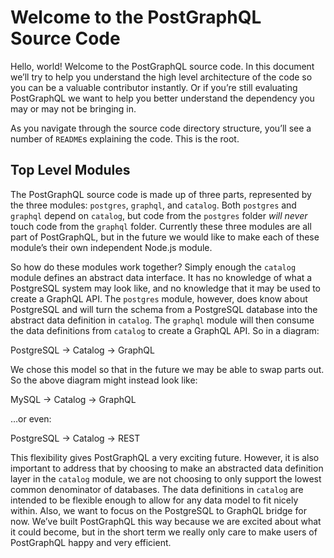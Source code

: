 # Welcome to the PostGraphQL Source Code
Hello, world! Welcome to the PostGraphQL source code. In this document we’ll try to help you understand the high level architecture of the code so you can be a valuable contributor instantly. Or if you’re still evaluating PostGraphQL we want to help you better understand the dependency you may or may not be bringing in.

As you navigate through the source code directory structure, you’ll see a number of `README`s explaining the code. This is the root.

## Top Level Modules
The PostGraphQL source code is made up of three parts, represented by the three modules: `postgres`, `graphql`, and `catalog`. Both `postgres` and `graphql` depend on `catalog`, but code from the `postgres` folder *will never* touch code from the `graphql` folder. Currently these three modules are all part of PostGraphQL, but in the future we would like to make each of these module’s their own independent Node.js module.

So how do these modules work together? Simply enough the `catalog` module defines an abstract data interface. It has no knowledge of what a PostgreSQL system may look like, and no knowledge that it may be used to create a GraphQL API. The `postgres` module, however, does know about PostgreSQL and will turn the schema from a PostgreSQL database into the abstract data definition in `catalog`. The `graphql` module will then consume the data definitions from `catalog` to create a GraphQL API. So in a diagram:

PostgreSQL → Catalog → GraphQL

We chose this model so that in the future we may be able to swap parts out. So the above diagram might instead look like:

MySQL → Catalog → GraphQL

…or even:

PostgreSQL → Catalog → REST

This flexibility gives PostGraphQL a very exciting future. However, it is also important to address that by choosing to make an abstracted data definition layer in the `catalog` module, we are not choosing to only support the lowest common denominator of databases. The data definitions in `catalog` are intended to be flexible enough to allow for any data model to fit nicely within. Also, we want to focus on the PostgreSQL to GraphQL bridge for now. We’ve built PostGraphQL this way because we are excited about what it could become, but in the short term we really only care to make users of PostGraphQL happy and very efficient.
